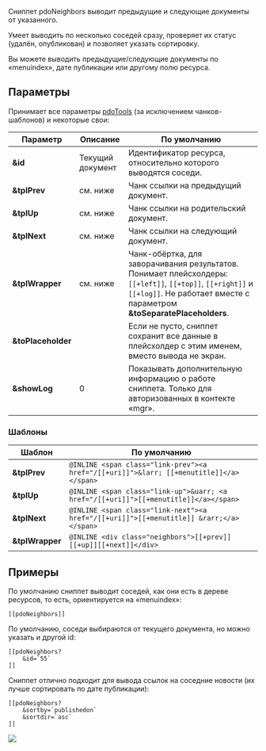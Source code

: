 Сниппет pdoNeighbors выводит предыдущие и следующие документы от указанного.

Умеет выводить по несколько соседей сразу, проверяет их статус (удалён, опубликован) и позволяет указать сортировку.

Вы можете выводить предыдущие/следующие документы по «menuindex», дате публикации или другому полю ресурса.

## Параметры

Принимает все параметры [pdoTools][1] (за исключением чанков-шаблонов) и некоторые свои:

Параметр			| Описание			| По умолчанию
--------------------|-------------------|----------------------------------------------------------------------------------
**&id**				| Текущий документ	| Идентификатор ресурса, относительно которого выводятся соседи.
**&tplPrev**		| см. ниже			| Чанк ссылки на предыдущий документ.
**&tplUp**			| см. ниже			| Чанк ссылки на родительский документ.
**&tplNext**		| см. ниже			| Чанк ссылки на следующий документ.
**&tplWrapper**		| см. ниже			| Чанк-обёртка, для заворачивания результатов. Понимает плейсхолдеры: `[[+left]]`, `[[+top]]`, `[[+right]]` и `[[+log]]`. Не работает вместе с параметром **&toSeparatePlaceholders**.
**&toPlaceholder**	|  					| Если не пусто, сниппет сохранит все данные в плейсхолдер с этим именем, вместо вывода не экран.
**&showLog**		| 0					| Показывать дополнительную информацию о работе сниппета. Только для авторизованных в контекте «mgr».

### Шаблоны

Шаблон			| По умолчанию
----------------|--------------------------------------------------------------------------------------
**&tplPrev**	| `@INLINE <span class="link-prev"><a href="/[[+uri]]">&larr; [[+menutitle]]</a></span>`
**&tplUp**		| `@INLINE <span class="link-up">&uarr; <a href="/[[+uri]]">[[+menutitle]]</a></span>`
**&tplNext**	| `@INLINE <span class="link-next"><a href="/[[+uri]]">[[+menutitle]] &rarr;</a></span>`
**&tplWrapper**	| `@INLINE <div class="neighbors">[[+prev]][[+up]][[+next]]</div>`

## Примеры
По умолчанию сниппет выводит соседей, как они есть в дереве ресурсов, то есть, ориентируется на «menuindex»:
```
[[pdoNeighbors]]
```

По умолчанию, соседи выбираются от текущего документа, но можно указать и другой id:
```
[[pdoNeighbors?
	&id=`55`
]]
```

Сниппет отлично подходит для вывода ссылок на соседние новости (их лучше сортировать по дате публикации):
```
[[pdoNeighbors?
	&sortby=`publishedon`
	&sortdir=`asc`
]]
```

[![](http://st.bezumkin.ru/files/0/b/0/0b0f9549bbf2d026243a71c5908f4f26s.jpg)](http://st.bezumkin.ru/files/0/b/0/0b0f9549bbf2d026243a71c5908f4f26.png)

[1]: /ru/01_Компоненты/01_pdoTools/04_Общие_параметры.md